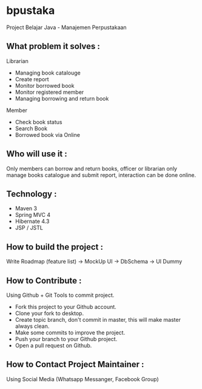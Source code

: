 # bpustaka
  Project Belajar Java - Manajemen Perpustakaan

## What problem it solves :
   Librarian
   - Managing book catalouge
   - Create report
   - Monitor borrowed book
   - Monitor registered member
   - Managing borrowing and return book

   Member
   - Check book status
   - Search Book
   - Borrowed book via Online   


## Who will use it :
   Only members can borrow and return books, officer or librarian only manage books catalogue and submit report, interaction can be done online.

## Technology :
   - Maven 3  
   - Spring MVC 4  
   - Hibernate 4.3
   - JSP / JSTL

## How to build the project : 
   Write Roadmap (feature list) -> MockUp UI -> DbSchema -> UI Dummy

## How to Contribute :
   Using Github + Git Tools to commit project.
   - Fork this project to your Github account.
   - Clone your fork to desktop.
   - Create topic branch, don't commit in master, this will make master always clean.
   - Make some commits to improve the project.
   - Push your branch to your Github project.
   - Open a pull request on Github.

## How to Contact Project Maintainer : 
   Using Social Media (Whatsapp Messanger, Facebook Group)
